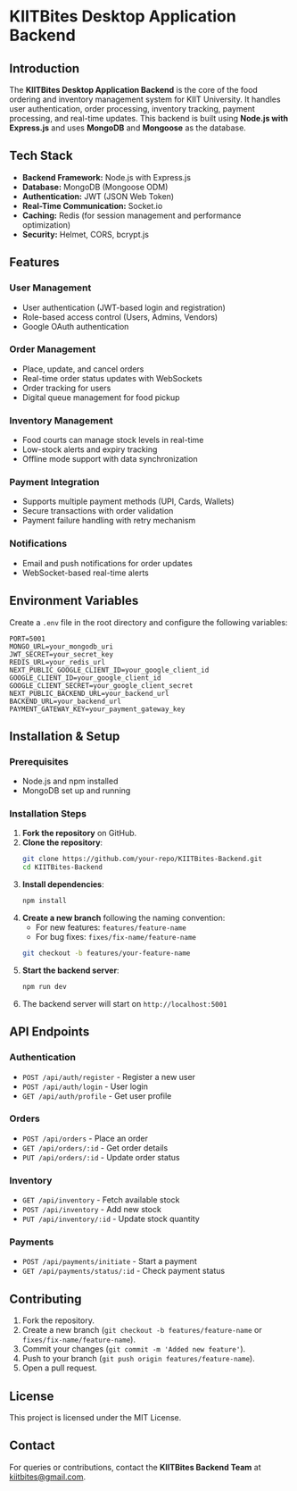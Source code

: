 # KIITBites Desktop Application Backend

## Introduction
The **KIITBites Desktop Application Backend** is the core of the food ordering and inventory management system for KIIT University. It handles user authentication, order processing, inventory tracking, payment processing, and real-time updates. This backend is built using **Node.js with Express.js** and uses **MongoDB** and **Mongoose** as the database.

## Tech Stack
- **Backend Framework:** Node.js with Express.js
- **Database:** MongoDB (Mongoose ODM)
- **Authentication:** JWT (JSON Web Token)
- **Real-Time Communication:** Socket.io
- **Caching:** Redis (for session management and performance optimization)
- **Security:** Helmet, CORS, bcrypt.js

## Features
### User Management
- User authentication (JWT-based login and registration)
- Role-based access control (Users, Admins, Vendors)
- Google OAuth authentication

### Order Management
- Place, update, and cancel orders
- Real-time order status updates with WebSockets
- Order tracking for users
- Digital queue management for food pickup

### Inventory Management
- Food courts can manage stock levels in real-time
- Low-stock alerts and expiry tracking
- Offline mode support with data synchronization

### Payment Integration
- Supports multiple payment methods (UPI, Cards, Wallets)
- Secure transactions with order validation
- Payment failure handling with retry mechanism

### Notifications
- Email and push notifications for order updates
- WebSocket-based real-time alerts

## Environment Variables
Create a `.env` file in the root directory and configure the following variables:
```
PORT=5001
MONGO_URL=your_mongodb_uri
JWT_SECRET=your_secret_key
REDIS_URL=your_redis_url
NEXT_PUBLIC_GOOGLE_CLIENT_ID=your_google_client_id
GOOGLE_CLIENT_ID=your_google_client_id
GOOGLE_CLIENT_SECRET=your_google_client_secret
NEXT_PUBLIC_BACKEND_URL=your_backend_url
BACKEND_URL=your_backend_url
PAYMENT_GATEWAY_KEY=your_payment_gateway_key
```

## Installation & Setup
### Prerequisites
- Node.js and npm installed
- MongoDB set up and running

### Installation Steps
1. **Fork the repository** on GitHub.
2. **Clone the repository**:
   ```bash
   git clone https://github.com/your-repo/KIITBites-Backend.git
   cd KIITBites-Backend
   ```
3. **Install dependencies**:
   ```bash
   npm install
   ```
4. **Create a new branch** following the naming convention:
   - For new features: `features/feature-name`
   - For bug fixes: `fixes/fix-name/feature-name`
   ```bash
   git checkout -b features/your-feature-name
   ```
5. **Start the backend server**:
   ```bash
   npm run dev
   ```
6. The backend server will start on `http://localhost:5001`

## API Endpoints
### Authentication
- `POST /api/auth/register` - Register a new user
- `POST /api/auth/login` - User login
- `GET /api/auth/profile` - Get user profile

### Orders
- `POST /api/orders` - Place an order
- `GET /api/orders/:id` - Get order details
- `PUT /api/orders/:id` - Update order status

### Inventory
- `GET /api/inventory` - Fetch available stock
- `POST /api/inventory` - Add new stock
- `PUT /api/inventory/:id` - Update stock quantity

### Payments
- `POST /api/payments/initiate` - Start a payment
- `GET /api/payments/status/:id` - Check payment status

## Contributing
1. Fork the repository.
2. Create a new branch (`git checkout -b features/feature-name` or `fixes/fix-name/feature-name`).
3. Commit your changes (`git commit -m 'Added new feature'`).
4. Push to your branch (`git push origin features/feature-name`).
5. Open a pull request.

## License
This project is licensed under the MIT License.

## Contact
For queries or contributions, contact the **KIITBites Backend Team** at [kiitbites@gmail.com](mailto:kiitbites@gmail.com).
